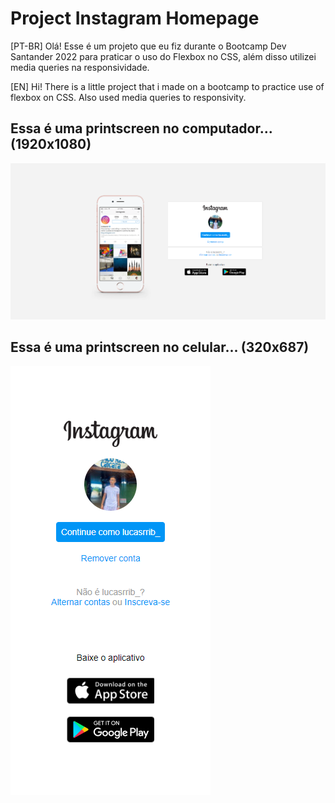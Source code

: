 # Project Instagram Homepage

[PT-BR] Olá! Esse é um projeto que eu fiz durante o Bootcamp Dev Santander 2022 para praticar o uso do Flexbox no CSS, além disso utilizei media queries na responsividade.

[EN] Hi! There is a little project that i made on a bootcamp to practice use of flexbox on CSS. Also used media queries to responsivity.

## Essa é uma printscreen no computador... (1920x1080)

![printscreen no computador](img/print-pc.png)

## Essa é uma printscreen no celular... (320x687)

![printscreen no celular](img/print-celular.png)
